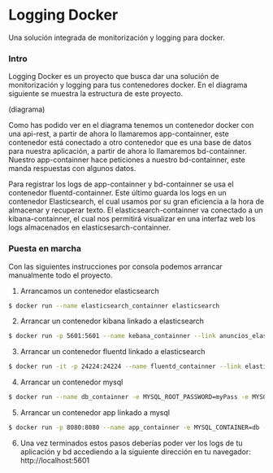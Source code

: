 # Logging Docker

Una solución integrada de monitorización y logging para docker.

### Intro
Logging Docker es un proyecto que busca dar una solución de monitorización y logging para tus contenedores docker. En el diagrama siguiente se muestra la estructura de este proyecto.

(diagrama)

Como has podido ver en el diagrama tenemos un contenedor docker con una api-rest, a partir de ahora lo llamaremos app-containner, este contenedor está conectado a otro contenedor que es una base de datos para nuestra aplicación, a partir de ahora lo llamaremos bd-containner. Nuestro app-containner hace peticiones a nuestro bd-containner, este manda respuestas con algunos datos.

Para registrar los logs de app-containner y bd-containner se usa el contenedor fluentd-containner. Este último guarda los logs en un contenedor Elasticsearch, el cual usamos por su gran eficiencia a la hora de almacenar y recuperar texto. El elasticsearch-containner va conectado a un kibana-containner, el cual nos permitirá visualizar en una interfaz web los logs almacenados en elasticsesarch-containner.

### Puesta en marcha

Con las siguientes instrucciones por consola podemos arrancar manualmente todo el proyecto.

1. Arrancamos un contenedor elasticsearch

```sh
$ docker run --name elasticsearch_containner elasticsearch
```
2. Arrancar un contenedor kibana linkado a elasticsearch

```sh
$ docker run -p 5601:5601 --name kebana_containner --link anuncios_elasticsearch:elasticsearch kibana
```
3. Arrancar un contenedor fluentd linkado a elasticsearch
 
```sh
$ docker run -it -p 24224:24224 --name fluentd_containner --link elasticsearch_containner:elasticsearch scatt89/anunciosfluentd:1.0
```

4. Arrancar un contenedor mysql
 
```sh
$ docker run --name db_containner -e MYSQL_ROOT_PASSWORD=myPass -e MYSQL_DATABASE=myDBname -d mysql:latest
```

5. Arrancar un contenedor app linkado a mysql
 
```sh
$ docker run -p 8080:8080 --name app_containner -e MYSQL_CONTAINER=db -e MYSQL_DATABASE= myDBname -e DLL-AUTO=create -e MYSQL-PORT=3306 --link db_containner:db scat89/apiRestApp:latest
```
6. Una vez terminados estos pasos deberías poder ver los logs de tu aplicación y bd accediendo a la siguiente dirección en tu navegador:
http://localhost:5601
